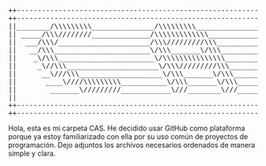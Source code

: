 <pre>
++------------------------------------------------------------------------------------++
++------------------------------------------------------------------------------------++
||________/\\\\\\\\\_______________/\\\\\\\\\__________________/\\\\\\\\\\\___        ||
|| _____/\\\////////______________/\\\\\\\\\\\\\______________/\\\/////////\\\_       ||
||  ___/\\\/______________________/\\\/////////\\\____________\//\\\______\///__      ||
||   __/\\\_______________________\/\\\_______\/\\\_____________\////\\\_________     ||
||    _\/\\\_______________________\/\\\\\\\\\\\\\\\________________\////\\\______    ||
||     _\//\\\______________________\/\\\/////////\\\___________________\////\\\___   ||
||      __\///\\\____________________\/\\\_______\/\\\____________/\\\______\//\\\__  ||
||       ____\////\\\\\\\\\___________\/\\\_______\/\\\___________\///\\\\\\\\\\\/___ ||
||        _______\/////////____________\///________\///______________\///////////_____||
||                                                                                    ||
++------------------------------------------------------------------------------------++
++------------------------------------------------------------------------------------++
</pre>
Hola, esta es mi carpeta CAS. He decidido usar GitHub como plataforma porque ya estoy familiarizado con ella por su uso común de proyectos de programación. Dejo adjuntos los archivos necesarios ordenados de manera simple y clara.
